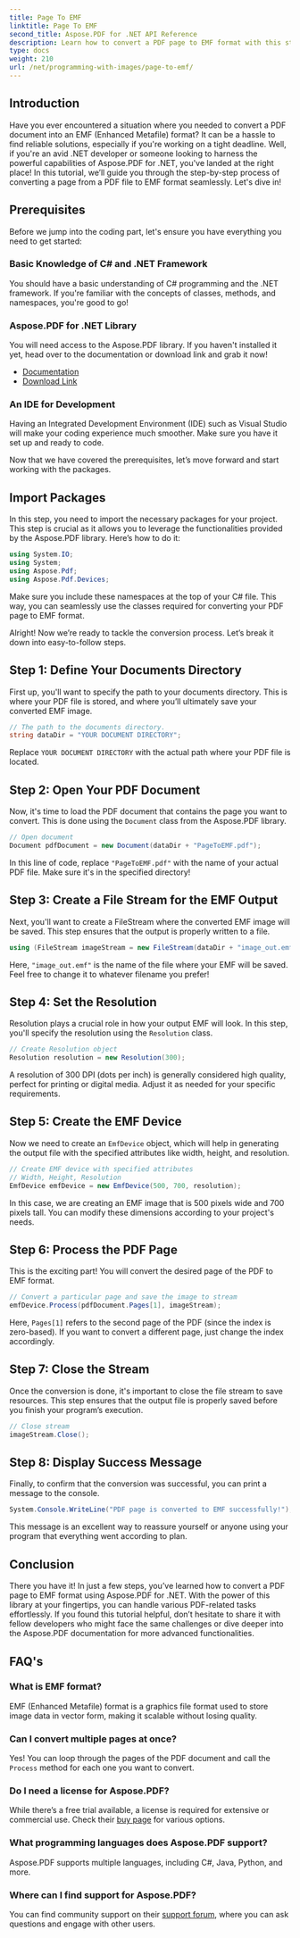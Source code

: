 ```yaml
---
title: Page To EMF
linktitle: Page To EMF
second_title: Aspose.PDF for .NET API Reference
description: Learn how to convert a PDF page to EMF format with this step-by-step guide using Aspose.PDF for .NET. Perfect for developers.
type: docs
weight: 210
url: /net/programming-with-images/page-to-emf/
---
```

## Introduction

Have you ever encountered a situation where you needed to convert a PDF document into an EMF (Enhanced Metafile) format? It can be a hassle to find reliable solutions, especially if you're working on a tight deadline. Well, if you're an avid .NET developer or someone looking to harness the powerful capabilities of Aspose.PDF for .NET, you've landed at the right place! In this tutorial, we’ll guide you through the step-by-step process of converting a page from a PDF file to EMF format seamlessly. Let's dive in!

## Prerequisites

Before we jump into the coding part, let's ensure you have everything you need to get started:

### Basic Knowledge of C# and .NET Framework
You should have a basic understanding of C# programming and the .NET framework. If you're familiar with the concepts of classes, methods, and namespaces, you're good to go!

### Aspose.PDF for .NET Library
You will need access to the Aspose.PDF library. If you haven't installed it yet, head over to the documentation or download link and grab it now!

- [Documentation](https://reference.aspose.com/pdf/net/)
- [Download Link](https://releases.aspose.com/pdf/net/)

### An IDE for Development
Having an Integrated Development Environment (IDE) such as Visual Studio will make your coding experience much smoother. Make sure you have it set up and ready to code.

Now that we have covered the prerequisites, let’s move forward and start working with the packages.

## Import Packages

In this step, you need to import the necessary packages for your project. This step is crucial as it allows you to leverage the functionalities provided by the Aspose.PDF library. Here’s how to do it:

```csharp
using System.IO;
using System;
using Aspose.Pdf;
using Aspose.Pdf.Devices;
```

Make sure you include these namespaces at the top of your C# file. This way, you can seamlessly use the classes required for converting your PDF page to EMF format.

Alright! Now we’re ready to tackle the conversion process. Let’s break it down into easy-to-follow steps.

## Step 1: Define Your Documents Directory

First up, you'll want to specify the path to your documents directory. This is where your PDF file is stored, and where you’ll ultimately save your converted EMF image.

```csharp
// The path to the documents directory.
string dataDir = "YOUR DOCUMENT DIRECTORY";
```

Replace `YOUR DOCUMENT DIRECTORY` with the actual path where your PDF file is located.

## Step 2: Open Your PDF Document

Now, it's time to load the PDF document that contains the page you want to convert. This is done using the `Document` class from the Aspose.PDF library.

```csharp
// Open document
Document pdfDocument = new Document(dataDir + "PageToEMF.pdf");
```

In this line of code, replace `"PageToEMF.pdf"` with the name of your actual PDF file. Make sure it's in the specified directory!

## Step 3: Create a File Stream for the EMF Output

Next, you'll want to create a FileStream where the converted EMF image will be saved. This step ensures that the output is properly written to a file.

```csharp
using (FileStream imageStream = new FileStream(dataDir + "image_out.emf", FileMode.Create))
```

Here, `"image_out.emf"` is the name of the file where your EMF will be saved. Feel free to change it to whatever filename you prefer!

## Step 4: Set the Resolution

Resolution plays a crucial role in how your output EMF will look. In this step, you'll specify the resolution using the `Resolution` class.

```csharp
// Create Resolution object
Resolution resolution = new Resolution(300);
```

A resolution of 300 DPI (dots per inch) is generally considered high quality, perfect for printing or digital media. Adjust it as needed for your specific requirements.

## Step 5: Create the EMF Device

Now we need to create an `EmfDevice` object, which will help in generating the output file with the specified attributes like width, height, and resolution.

```csharp
// Create EMF device with specified attributes
// Width, Height, Resolution
EmfDevice emfDevice = new EmfDevice(500, 700, resolution);
```

In this case, we are creating an EMF image that is 500 pixels wide and 700 pixels tall. You can modify these dimensions according to your project's needs.

## Step 6: Process the PDF Page

This is the exciting part! You will convert the desired page of the PDF to EMF format. 

```csharp
// Convert a particular page and save the image to stream
emfDevice.Process(pdfDocument.Pages[1], imageStream);
```

Here, `Pages[1]` refers to the second page of the PDF (since the index is zero-based). If you want to convert a different page, just change the index accordingly.

## Step 7: Close the Stream

Once the conversion is done, it's important to close the file stream to save resources. This step ensures that the output file is properly saved before you finish your program’s execution.

```csharp
// Close stream
imageStream.Close();
```

## Step 8: Display Success Message

Finally, to confirm that the conversion was successful, you can print a message to the console.

```csharp
System.Console.WriteLine("PDF page is converted to EMF successfully!");
```

This message is an excellent way to reassure yourself or anyone using your program that everything went according to plan.

## Conclusion

There you have it! In just a few steps, you’ve learned how to convert a PDF page to EMF format using Aspose.PDF for .NET. With the power of this library at your fingertips, you can handle various PDF-related tasks effortlessly. If you found this tutorial helpful, don’t hesitate to share it with fellow developers who might face the same challenges or dive deeper into the Aspose.PDF documentation for more advanced functionalities.

## FAQ's

### What is EMF format?
EMF (Enhanced Metafile) format is a graphics file format used to store image data in vector form, making it scalable without losing quality.

### Can I convert multiple pages at once?
Yes! You can loop through the pages of the PDF document and call the `Process` method for each one you want to convert.

### Do I need a license for Aspose.PDF?
While there’s a free trial available, a license is required for extensive or commercial use. Check their [buy page](https://purchase.aspose.com/buy) for various options.

### What programming languages does Aspose.PDF support?
Aspose.PDF supports multiple languages, including C#, Java, Python, and more.

### Where can I find support for Aspose.PDF?
You can find community support on their [support forum](https://forum.aspose.com/c/pdf/10), where you can ask questions and engage with other users.
